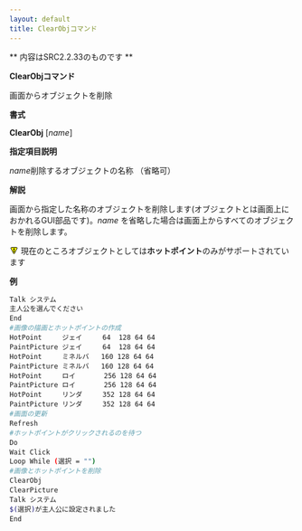 ```yaml
---
layout: default
title: ClearObjコマンド
---
```

** 内容はSRC2.2.33のものです **

**ClearObjコマンド**

画面からオブジェクトを削除

**書式**

**ClearObj** [*name*]

**指定項目説明**

*name*削除するオブジェクトの名称 （省略可）

**解説**

画面から指定した名称のオブジェクトを削除します(オブジェクトとは画面上におかれるGUI部品です)。*name* を省略した場合は画面上からすべてのオブジェクトを削除します。

![](./images/bm0.gif) 現在のところオブジェクトとしては**ホットポイント**のみがサポートされています

**例**
```sh
Talk システム
主人公を選んでください
End
#画像の描画とホットポイントの作成
HotPoint     ジェイ     64  128 64 64
PaintPicture ジェイ     64  128 64 64
HotPoint     ミネルバ   160 128 64 64
PaintPicture ミネルバ   160 128 64 64
HotPoint     ロイ       256 128 64 64
PaintPicture ロイ       256 128 64 64
HotPoint     リンダ     352 128 64 64
PaintPicture リンダ     352 128 64 64
#画面の更新
Refresh
#ホットポイントがクリックされるのを待つ
Do
Wait Click
Loop While (選択 = "")
#画像とホットポイントを削除
ClearObj
ClearPicture
Talk システム
$(選択)が主人公に設定されました
End
```

